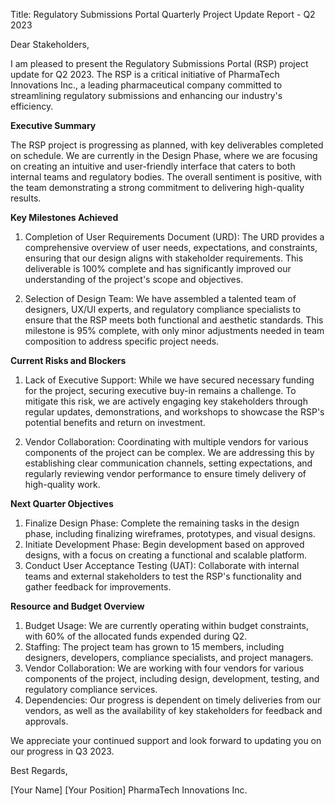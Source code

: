  Title: Regulatory Submissions Portal Quarterly Project Update Report - Q2 2023

Dear Stakeholders,

I am pleased to present the Regulatory Submissions Portal (RSP) project update for Q2 2023. The RSP is a critical initiative of PharmaTech Innovations Inc., a leading pharmaceutical company committed to streamlining regulatory submissions and enhancing our industry's efficiency.

**Executive Summary**

The RSP project is progressing as planned, with key deliverables completed on schedule. We are currently in the Design Phase, where we are focusing on creating an intuitive and user-friendly interface that caters to both internal teams and regulatory bodies. The overall sentiment is positive, with the team demonstrating a strong commitment to delivering high-quality results.

**Key Milestones Achieved**

1. Completion of User Requirements Document (URD): The URD provides a comprehensive overview of user needs, expectations, and constraints, ensuring that our design aligns with stakeholder requirements. This deliverable is 100% complete and has significantly improved our understanding of the project's scope and objectives.

2. Selection of Design Team: We have assembled a talented team of designers, UX/UI experts, and regulatory compliance specialists to ensure that the RSP meets both functional and aesthetic standards. This milestone is 95% complete, with only minor adjustments needed in team composition to address specific project needs.

**Current Risks and Blockers**

1. Lack of Executive Support: While we have secured necessary funding for the project, securing executive buy-in remains a challenge. To mitigate this risk, we are actively engaging key stakeholders through regular updates, demonstrations, and workshops to showcase the RSP's potential benefits and return on investment.

2. Vendor Collaboration: Coordinating with multiple vendors for various components of the project can be complex. We are addressing this by establishing clear communication channels, setting expectations, and regularly reviewing vendor performance to ensure timely delivery of high-quality work.

**Next Quarter Objectives**

1. Finalize Design Phase: Complete the remaining tasks in the design phase, including finalizing wireframes, prototypes, and visual designs.
2. Initiate Development Phase: Begin development based on approved designs, with a focus on creating a functional and scalable platform.
3. Conduct User Acceptance Testing (UAT): Collaborate with internal teams and external stakeholders to test the RSP's functionality and gather feedback for improvements.

**Resource and Budget Overview**

1. Budget Usage: We are currently operating within budget constraints, with 60% of the allocated funds expended during Q2.
2. Staffing: The project team has grown to 15 members, including designers, developers, compliance specialists, and project managers.
3. Vendor Collaboration: We are working with four vendors for various components of the project, including design, development, testing, and regulatory compliance services.
4. Dependencies: Our progress is dependent on timely deliveries from our vendors, as well as the availability of key stakeholders for feedback and approvals.

We appreciate your continued support and look forward to updating you on our progress in Q3 2023.

Best Regards,

[Your Name]
[Your Position]
PharmaTech Innovations Inc.
